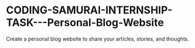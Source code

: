# CODING-SAMURAI-INTERNSHIP-TASK---Personal-Blog-Website
Create a personal blog website to share your articles, stories, and thoughts.
